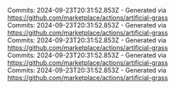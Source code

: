 Commits: 2024-09-23T20:31:52.853Z - Generated via https://github.com/marketplace/actions/artificial-grass
<br>
Commits: 2024-09-23T20:31:52.853Z - Generated via https://github.com/marketplace/actions/artificial-grass
<br>
Commits: 2024-09-23T20:31:52.853Z - Generated via https://github.com/marketplace/actions/artificial-grass
<br>
Commits: 2024-09-23T20:31:52.853Z - Generated via https://github.com/marketplace/actions/artificial-grass
<br>
Commits: 2024-09-23T20:31:52.853Z - Generated via https://github.com/marketplace/actions/artificial-grass
<br>
